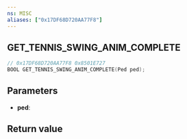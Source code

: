 ```yaml
---
ns: MISC
aliases: ["0x17DF68D720AA77F8"]
---
```

## GET_TENNIS_SWING_ANIM_COMPLETE

```c
// 0x17DF68D720AA77F8 0x8501E727
BOOL GET_TENNIS_SWING_ANIM_COMPLETE(Ped ped);
```


## Parameters
* **ped**: 

## Return value
